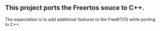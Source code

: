 ## This project ports the Freertos souce to C++.

The expectation is to add additional features to the FreeRTOS while porting to C++.